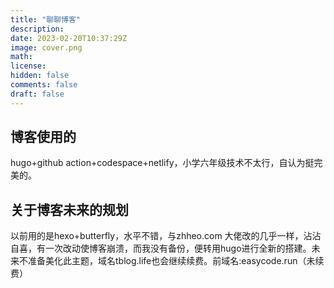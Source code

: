 ```yaml
---
title: "聊聊博客"
description: 
date: 2023-02-20T10:37:29Z
image: cover.png
math: 
license: 
hidden: false
comments: false
draft: false
---
```

## 博客使用的
hugo+github action+codespace+netlify，小学六年级技术不太行，自认为挺完美的。
## 关于博客未来的规划
以前用的是hexo+butterfly，水平不错，与zhheo.com 大佬改的几乎一样，沾沾自喜，有一次改动使博客崩溃，而我没有备份，便转用hugo进行全新的搭建。未来不准备美化此主题，域名tblog.life也会继续续费。前域名:easycode.run（未续费）